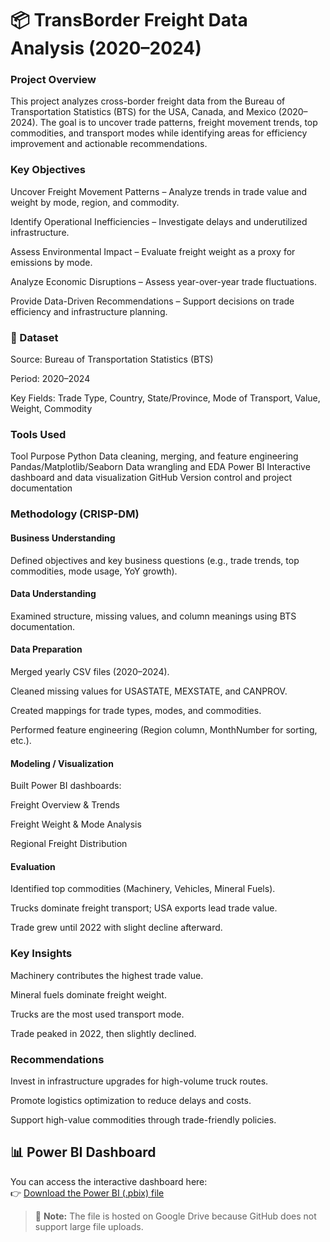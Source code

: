 # 📦 TransBorder Freight Data Analysis (2020–2024)


### Project Overview
This project analyzes cross-border freight data from the Bureau of Transportation Statistics (BTS) for the USA, Canada, and Mexico (2020–2024).
The goal is to uncover trade patterns, freight movement trends, top commodities, and transport modes while identifying areas for efficiency improvement and actionable recommendations.

### Key Objectives
Uncover Freight Movement Patterns – Analyze trends in trade value and weight by mode, region, and commodity.

Identify Operational Inefficiencies – Investigate delays and underutilized infrastructure.

Assess Environmental Impact – Evaluate freight weight as a proxy for emissions by mode.

Analyze Economic Disruptions – Assess year-over-year trade fluctuations.

Provide Data-Driven Recommendations – Support decisions on trade efficiency and infrastructure planning.

### 📂 Dataset
Source: Bureau of Transportation Statistics (BTS)

Period: 2020–2024

Key Fields: Trade Type, Country, State/Province, Mode of Transport, Value, Weight, Commodity

### Tools Used
Tool	Purpose
Python	Data cleaning, merging, and feature engineering
Pandas/Matplotlib/Seaborn	Data wrangling and EDA
Power BI	Interactive dashboard and data visualization
GitHub	Version control and project documentation

### Methodology (CRISP-DM)
#### Business Understanding
Defined objectives and key business questions (e.g., trade trends, top commodities, mode usage, YoY growth).

#### Data Understanding
Examined structure, missing values, and column meanings using BTS documentation.

#### Data Preparation
Merged yearly CSV files (2020–2024).

Cleaned missing values for USASTATE, MEXSTATE, and CANPROV.

Created mappings for trade types, modes, and commodities.

Performed feature engineering (Region column, MonthNumber for sorting, etc.).

#### Modeling / Visualization
Built Power BI dashboards:

Freight Overview & Trends

Freight Weight & Mode Analysis

Regional Freight Distribution

#### Evaluation
Identified top commodities (Machinery, Vehicles, Mineral Fuels).

Trucks dominate freight transport; USA exports lead trade value.

Trade grew until 2022 with slight decline afterward.

### Key Insights
Machinery contributes the highest trade value.

Mineral fuels dominate freight weight.

Trucks are the most used transport mode.

Trade peaked in 2022, then slightly declined.

### Recommendations
Invest in infrastructure upgrades for high-volume truck routes.

Promote logistics optimization to reduce delays and costs.

Support high-value commodities through trade-friendly policies.

## 📊 Power BI Dashboard

You can access the interactive dashboard here:  
👉 [Download the Power BI (.pbix) file](https://drive.google.com/file/d/1feTpU3NhBKRZkJKQsT8VQT4Rgir8ZWla/view?usp=sharing)

> 📌 **Note:** The file is hosted on Google Drive because GitHub does not support large file uploads.

